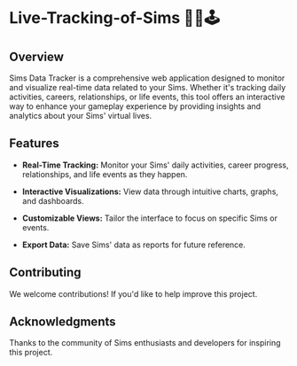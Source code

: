 # Live-Tracking-of-Sims 📍👾🕹️
## Overview
Sims Data Tracker is a comprehensive web application designed to monitor and visualize real-time data related to your Sims. Whether it's tracking daily activities, careers, relationships, or life events, this tool offers an interactive way to enhance your gameplay experience by providing insights and analytics about your Sims' virtual lives.

## Features

- **Real-Time Tracking:** Monitor your Sims' daily activities, career progress, relationships, and life events as they happen.

- **Interactive Visualizations:** View data through intuitive charts, graphs, and dashboards.

- **Customizable Views:** Tailor the interface to focus on specific Sims or events.

- **Export Data:** Save Sims' data as reports for future reference.

## Contributing
We welcome contributions! If you'd like to help improve this project.

## Acknowledgments
Thanks to the community of Sims enthusiasts and developers for inspiring this project.



